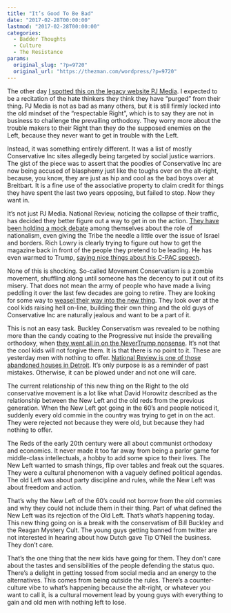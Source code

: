 ```yaml
---
title: "It’s Good To Be Bad"
date: "2017-02-28T00:00:00"
lastmod: "2017-02-28T00:00:00"
categories:
  - Badder Thoughts
  - Culture
  - The Resistance
params:
  original_slug: "?p=9720"
  original_url: "https://thezman.com/wordpress/?p=9720"
---
```


The other day <a
href="https://pjmedia.com/lifestyle/2017/02/22/10-conservative-sites-blacklisted-with-breitbart/"
target="_blank">I spotted this on the legacy website PJ Media</a>. I
expected to be a recitation of the hate thinkers they think they have
“purged” from their thing. PJ Media is not as bad as many others, but it
is still firmly locked into the old mindset of the “respectable Right”,
which is to say they are not in business to challenge the prevailing
orthodoxy. They worry more about the trouble makers to their Right than
they do the supposed enemies on the Left, because they never want to get
in trouble with the Left.

Instead, it was something entirely different. It was a list of mostly
Conservative Inc sites allegedly being targeted by social justice
warriors. The gist of the piece was to assert that the poodles of
Conservative Inc are now being accused of blasphemy just like the toughs
over on the alt-right, because, you know, they are just as hip and cool
as the bad boys over at Breitbart. It is a fine use of the associative
property to claim credit for things they have spent the last two years
opposing, but failed to stop. Now they want in.

It’s not just PJ Media. National Review, noticing the collapse of their
traffic, has decided they better figure out a way to get in on the
action. <a
href="http://www.global.nationalreview.com/corner/445249/nationalism-dare-not-speak-its-name"
target="_blank">They have been holding a mock debate</a> among
themselves about the role of nationalism, even giving the Tribe the
needle a little over the issue of Israel and borders. Rich Lowry is
clearly trying to figure out how to get the magazine back in front of
the people they pretend to be leading. He has even warmed to Trump,
<a href="http://www.nationalreview.com/corner/445239/donald-trump-cpac"
target="_blank">saying nice things about his C-PAC speech</a>.

None of this is shocking. So-called Movement Conservatism is a zombie
movement, shuffling along until someone has the decency to put it out of
its misery. That does not mean the army of people who have made a living
peddling it over the last few decades are going to retire. They are
looking for some way to <a
href="http://www.theamericanconservative.com/articles/trumpism-at-cpac/"
target="_blank">weasel their way into the new thing</a>. They look over
at the cool kids raising hell on-line, building their own thing and the
old guys of Conservative Inc are naturally jealous and want to be a part
of it.

This is not an easy task. Buckley Conservatism was revealed to be
nothing more than the candy coating to the Progressive nut inside the
prevailing orthodoxy, when <a
href="http://www.nationalreview.com/article/430126/donald-trump-conservatives-oppose-nomination"
target="_blank">they went all in on the NeverTrump nonsense</a>. It’s
not that the cool kids will not forgive them. It is that there is no
point to it. These are yesterday men with nothing to offer. <a
href="https://s-media-cache-ak0.pinimg.com/564x/d7/8d/65/d78d65f166e827823d57056a36353652.jpg"
target="_blank">National Review is one of those abandoned houses in
Detroit</a>. It’s only purpose is as a reminder of past mistakes.
Otherwise, it can be plowed under and not one will care.

The current relationship of this new thing on the Right to the old
conservative movement is a lot like what David Horowitz described as the
relationship between the New Left and the old reds from the previous
generation. When the New Left got going in the 60’s and people noticed
it, suddenly every old commie in the country was trying to get in on the
act. They were rejected not because they were old, but because they had
nothing to offer.

The Reds of the early 20th century were all about communist orthodoxy
and economics. It never made it too far away from being a parlor game
for middle-class intellectuals, a hobby to add some spice to their
lives. The New Left wanted to smash things, flip over tables and freak
out the squares. They were a cultural phenomenon with a vaguely defined
political agendas. The old Left was about party discipline and rules,
while the New Left was about freedom and action.

That’s why the New Left of the 60’s could not borrow from the old
commies and why they could not include them in their thing. Part of what
defined the New Left was its rejection of the Old Left. That’s what’s
happening today. This new thing going on is a break with the
conservatism of Bill Buckley and the Reagan Mystery Cult. The young guys
getting banned from twitter are not interested in hearing about how
Dutch gave Tip O’Neil the business. They don’t care.

That’s the one thing that the new kids have going for them. They don’t
care about the tastes and sensibilities of the people defending the
status quo. There’s a delight in getting tossed from social media and an
energy to the alternatives. This comes from being outside the rules.
There’s a counter-culture vibe to what’s happening because the
alt-right, or whatever you want to call it, is a cultural movement lead
by young guys with everything to gain and old men with nothing left to
lose.

